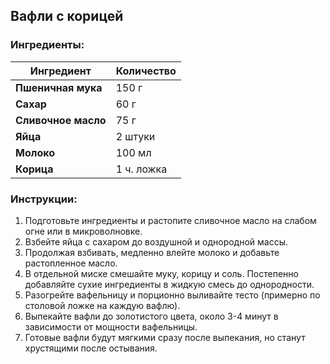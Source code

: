 ## Вафли с корицей

### Ингредиенты:

| Ингредиент              | Количество  |
|-------------------------|-------------|
| **Пшеничная мука**       | 150 г     |
| **Сахар**                | 60 г      |
| **Сливочное масло**      | 75 г      |
| **Яйца**                | 2 штуки   |
| **Молоко**               | 100 мл    |
| **Корица**               | 1 ч. ложка  |

### Инструкции:

1. Подготовьте ингредиенты и растопите сливочное масло на слабом огне или в микроволновке.
2. Взбейте яйца с сахаром до воздушной и однородной массы.
3. Продолжая взбивать, медленно влейте молоко и добавьте растопленное масло.
4. В отдельной миске смешайте муку, корицу и соль. Постепенно добавляйте сухие ингредиенты в жидкую смесь до однородности.
5. Разогрейте вафельницу и порционно выливайте тесто (примерно по столовой ложке на каждую вафлю).
6. Выпекайте вафли до золотистого цвета, около 3-4 минут в зависимости от мощности вафельницы.
7. Готовые вафли будут мягкими сразу после выпекания, но станут хрустящими после остывания.

